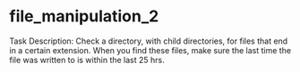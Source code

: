 # file_manipulation_2

Task Description:
Check a directory, with child directories, for files that end in a certain extension. When you find these files, make sure the last time the file was written to is within the last 25 hrs.
